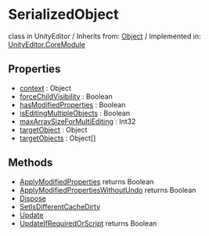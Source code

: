 # SerializedObject
class in UnityEditor
 / Inherits from: <a href="https://docs.unity3d.com/6000.0/Documentation/ScriptReference/Object.html">Object</a> / Implemented in: <a href="https://docs.unity3d.com/6000.0/Documentation/ScriptReference/UnityEditor.CoreModule.html">UnityEditor.CoreModule</a>

## Properties
- <a href="https://docs.unity3d.com/6000.0/Documentation/ScriptReference/SerializedObject-context.html">context</a> : Object
- <a href="https://docs.unity3d.com/6000.0/Documentation/ScriptReference/SerializedObject-forceChildVisibility.html">forceChildVisibility</a> : Boolean
- <a href="https://docs.unity3d.com/6000.0/Documentation/ScriptReference/SerializedObject-hasModifiedProperties.html">hasModifiedProperties</a> : Boolean
- <a href="https://docs.unity3d.com/6000.0/Documentation/ScriptReference/SerializedObject-isEditingMultipleObjects.html">isEditingMultipleObjects</a> : Boolean
- <a href="https://docs.unity3d.com/6000.0/Documentation/ScriptReference/SerializedObject-maxArraySizeForMultiEditing.html">maxArraySizeForMultiEditing</a> : Int32
- <a href="https://docs.unity3d.com/6000.0/Documentation/ScriptReference/SerializedObject-targetObject.html">targetObject</a> : Object
- <a href="https://docs.unity3d.com/6000.0/Documentation/ScriptReference/SerializedObject-targetObjects.html">targetObjects</a> : Object[]

## Methods
- <a href="https://docs.unity3d.com/6000.0/Documentation/ScriptReference/SerializedObject.ApplyModifiedProperties.html">ApplyModifiedProperties</a> returns Boolean
- <a href="https://docs.unity3d.com/6000.0/Documentation/ScriptReference/SerializedObject.ApplyModifiedPropertiesWithoutUndo.html">ApplyModifiedPropertiesWithoutUndo</a> returns Boolean
- <a href="https://docs.unity3d.com/6000.0/Documentation/ScriptReference/SerializedObject.Dispose.html">Dispose</a>
- <a href="https://docs.unity3d.com/6000.0/Documentation/ScriptReference/SerializedObject.SetIsDifferentCacheDirty.html">SetIsDifferentCacheDirty</a>
- <a href="https://docs.unity3d.com/6000.0/Documentation/ScriptReference/SerializedObject.Update.html">Update</a>
- <a href="https://docs.unity3d.com/6000.0/Documentation/ScriptReference/SerializedObject.UpdateIfRequiredOrScript.html">UpdateIfRequiredOrScript</a> returns Boolean
